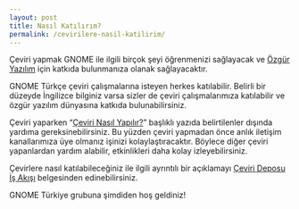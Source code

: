 ```yaml
---
layout: post
title: Nasıl Katılırım?
permalink: /cevirilere-nasil-katilirim/
---
```


Çeviri yapmak GNOME ile ilgili birçok şeyi öğrenmenizi sağlayacak ve [Özgür Yazılım](https://www.gnu.org/philosophy/free-sw.tr.html) için katkıda bulunmanıza olanak sağlayacaktır.

GNOME Türkçe çeviri çalışmalarına isteyen herkes katılabilir. Belirli bir düzeyde İngilizce bilginiz varsa sizler de çeviri çalışmalarımıza katılabilir ve özgür yazılım dünyasına katkıda bulunabilirsiniz.

Çeviri yaparken “[Çeviri Nasıl Yapılır?](/ceviri/ceviri-nasil-yapilir)” başlıklı yazıda belirtilenler dışında yardıma gereksinebilirsiniz. Bu yüzden çeviri yapmadan önce anlık iletişim kanallarımıza üye olmanız işinizi kolaylaştıracaktır. Böylece diğer çeviri yapanlardan yardım alabilir, etkinlikleri daha kolay izleyebilirsiniz. 

Çevirlere nasıl katılabileceğiniz ile ilgili ayrıntılı bir açıklamayı [Çeviri Deposu İş Akışı](/ceviri/ceviri-deposu-is-akisi) belgesinden edinebilirsiniz.

GNOME Türkiye grubuna şimdiden hoş geldiniz!